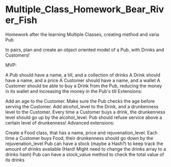 # Multiple_Class_Homework_Bear_River_Fish
Homework after the learning Multiple Classes, creating method and varia
Pub

In pairs, plan and create an object oriented model of a Pub, with Drinks and Customers!

MVP:

A Pub should have a name, a till, and a collection of drinks
A Drink should have a name, and a price
A Customer should have a name, and a wallet
A Customer should be able to buy a Drink from the Pub, reducing the money in its wallet and increasing the money in the Pub's till
Extensions:

Add an age to the Customer. Make sure the Pub checks the age before serving the Customer.
Add alcohol_level to the Drink, and a drunkenness level to the Customer. Every time a Customer buys a drink, the drunkenness level should go up by the alcohol_level.
Pub should refuse service above a certain level of drunkenness!
Advanced extensions:

Create a Food class, that has a name, price and rejuvenation_level. Each time a Customer buys Food, their drunkenness should go down by the rejuvenation_level
Pub can have a stock (maybe a Hash?) to keep track the amount of drinks available (Hard! Might need to change the drinks array to a drinks hash)
Pub can have a stock_value method to check the total value of its drinks
